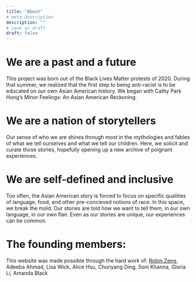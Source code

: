 ```yaml
---
title: "About"
# meta description
description: ""
# save as draft
draft: false
---
```


# We are a past and a future

This project was born out of the Black Lives Matter protests of 2020. During that summer, we realized that the first step to being anti-racist is to be educated on our own Asian American history. We began with Cathy Park Hong’s Minor Feelings: An Asian American Reckoning.

# We are a nation of storytellers

Our sense of who we are shines through most in the mythologies and fables of what we tell ourselves and what we tell our children. Here, we solicit and curate those stories, hopefully opening up a new archive of poignant experiences.

# We are self-defined and inclusive

Too often, the Asian American story is forced to focus on specific qualities of language, food, and other pre-concieved notions of race. In this space, we break the mold. Our stories are told how we want to tell them, in our own language, in our own flair. Even as our stories are unique, our experiences can be common.

# The founding members: 
This website was made possible through the hard work of: [Robin Zeng](robinzen.com), Adeeba Ahmad, Lisa Wick, Alice Hsu, Chunyang Ding, Soni Khanna, Gloria Li, Amanda Black
